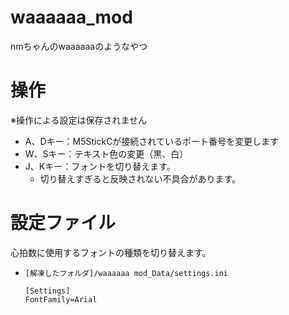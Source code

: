 # waaaaaa_mod
nmちゃんのwaaaaaaのようなやつ

# 操作
※操作による設定は保存されません

- A、Dキー：M5StickCが接続されているポート番号を変更します
- W、Sキー：テキスト色の変更（黒、白）
- J、Kキー：フォントを切り替えます。
  - 切り替えすぎると反映されない不具合があります。

# 設定ファイル
心拍数に使用するフォントの種類を切り替えます。
- `[解凍したフォルダ]/waaaaaa mod_Data/settings.ini`
  ```ini:
  [Settings]
  FontFamily=Arial
  ```

